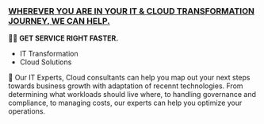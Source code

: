 ### [WHEREVER YOU ARE IN YOUR IT & CLOUD TRANSFORMATION JOURNEY, WE CAN HELP.](https://www.cloudnautic.in) 

👨‍💻 **GET SERVICE RIGHT FASTER.**
- IT Transformation
- Cloud Solutions

🧙 Our IT Experts, Cloud consultants can help you map out your next steps towards business growth with adaptation of recennt technologies. From determining what workloads should live where, to handling governance and compliance, to managing costs, our experts can help you optimize your operations.

<!--
**Our Services**
- AMC in Softwares
- IT Transformation Consultations
- Cloud Solutions
- Website Development
- Project Management
- Corporate Training
- IT Certifications
- Virtual Internship Program
- Profile Building

### Contact
### [WhatsApp](https://wa.me/message/VGQHQGHXO6NYA1) | [Telegram](https://t.me/TheCloudNautic) | [Facebook](https://facebook.com/cloudnautic) | [Twitter](https://twitter.com/TheCloudnautic) | [Instagram](https://instagram.com/cloudnautic) | [Youtube](https://www.youtube.com/channel/UC7bZ6MWDdX9iTlcVejtMAeQ) | [Linkedin](https://linkedin.com/company/cloudnautic) | [GitHub](https://github.com/cloudnautic)

-->
